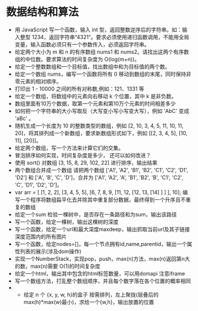 # 数据结构和算法

- 用 JavaScript 写一个函数，输入 int 型，返回整数逆序后的字符串。如：输入整型 1234，返回字符串“4321”。要求必须使用递归函数调用，不能用全局变量，输入函数必须只有一个参数传入，必须返回字符串。
- 给定两个大小为 m 和 n 的有序数组 nums1 和 nums2。请找出这两个有序数组的中位数。要求算法的时间复杂度为 O(log(m+n))。
- 给定一个整数数组和一个目标值，找出数组中和为目标值的两个数。
- 给定一个数组 nums，编写一个函数将所有 0 移动到数组的末尾，同时保持非零元素的相对顺序。
- 打印出 1 - 10000 之间的所有对称数,例如：121、1331 等
- 给定一个数组，将数组中的元素向右移动 k 个位置，其中 k 是非负数。
- 数组里面有10万个数据，取第一个元素和第10万个元素的时间相差多少
- 如何把一个字符串的大小写取反（大写变小写小写变大写），例如 ’AbC' 变成 'aBc' 。
- 随机生成一个长度为 10 的整数类型的数组，例如 [2, 10, 3, 4, 5, 11, 10, 11, 20]，将其排列成一个新数组，要求新数组形式如下，例如 [[2, 3, 4, 5], [10, 11], [20]]。
- 给定两个数组，写一个方法来计算它们的交集。
- 冒泡排序如何实现，时间复杂度是多少， 还可以如何改进？
- 使用 sort() 对数组 [3, 15, 8, 29, 102, 22] 进行排序，输出结果
- 两个数组合并成一个数组
请把两个数组 ['A1', 'A2', 'B1', 'B2', 'C1', 'C2', 'D1', 'D2'] 和 ['A', 'B', 'C', 'D']，合并为 ['A1', 'A2', 'A', 'B1', 'B2', 'B', 'C1', 'C2', 'C', 'D1', 'D2', 'D']。
- var arr = [ [1, 2, 2], [3, 4, 5, 5], [6, 7, 8, 9, [11, 12, [12, 13, [14] ] ] ], 10];
编写一个程序将数组扁平化去并除其中重复部分数据，最终得到一个升序且不重复的数组
- 给定一个sum 检验一棵树中，是否存在一条路径和为sum，输出该路径
- 写一个函数，给定一棵树，输出这棵树的深度
- 写一个函数，给定一个url和最大深度maxdeep，输出抓取当前url及其子链接深度范围内的所有图片
- 写一个函数，给定nodes=[]，每一个节点拥有id,name,parentid，输出一个属性列表的展示(涉及dom操作)
- 实现一个NumberStack，实现pop，push，max(n)方法，max(n)返回第n大的数，max(n)需要 O(1)的时间复杂度
- 给定一个html，输出其中包含的html标签数量，可以用domapi 注意iframe
- 写一个数组方法，打乱整个数组顺序，并且每个数字落在各个位置的概率相同
- - 给定 n 个 {x, y, w, h}的盒子 按需排列，左上聚拢(层叠后的max(h)*max(w)最小)，求给一个{w,h}，输出放置的位置
